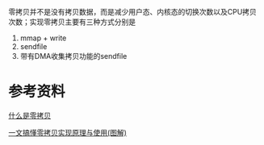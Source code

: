 零拷贝并不是没有拷贝数据，而是减少用户态、内核态的切换次数以及CPU拷贝次数；实现零拷贝主要有三种方式分别是
1. mmap + write
2. sendfile
3. 带有DMA收集拷贝功能的sendfile

# 参考资料
[什么是零拷贝](https://blog.csdn.net/weixin_39406430/article/details/123715072)

[一文搞懂零拷贝实现原理与使用(图解)](https://zhuanlan.zhihu.com/p/485632980)